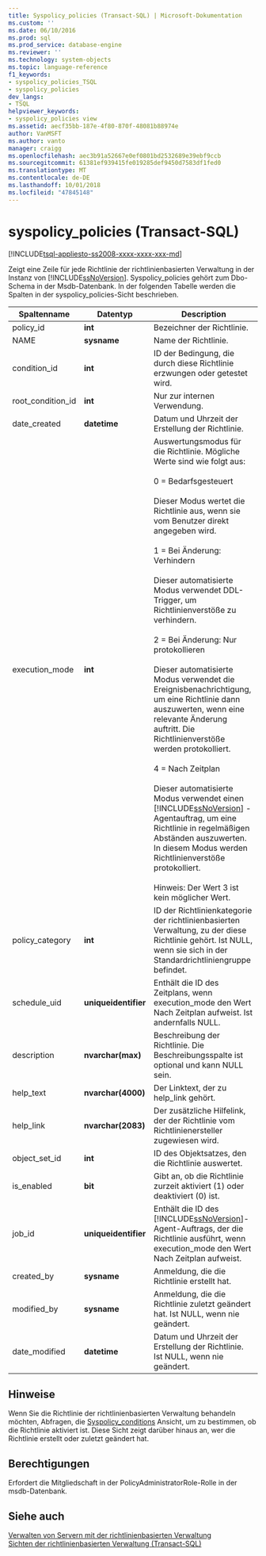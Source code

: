 ```yaml
---
title: Syspolicy_policies (Transact-SQL) | Microsoft-Dokumentation
ms.custom: ''
ms.date: 06/10/2016
ms.prod: sql
ms.prod_service: database-engine
ms.reviewer: ''
ms.technology: system-objects
ms.topic: language-reference
f1_keywords:
- syspolicy_policies_TSQL
- syspolicy_policies
dev_langs:
- TSQL
helpviewer_keywords:
- syspolicy_policies view
ms.assetid: aecf35bb-187e-4f80-870f-48081b88974e
author: VanMSFT
ms.author: vanto
manager: craigg
ms.openlocfilehash: aec3b91a52667e0ef0801bd2532689e39ebf9ccb
ms.sourcegitcommit: 61381ef939415fe019285def9450d7583df1fed0
ms.translationtype: MT
ms.contentlocale: de-DE
ms.lasthandoff: 10/01/2018
ms.locfileid: "47845148"
---
```

# <a name="syspolicypolicies-transact-sql"></a>syspolicy_policies (Transact-SQL)
[!INCLUDE[tsql-appliesto-ss2008-xxxx-xxxx-xxx-md](../../includes/tsql-appliesto-ss2008-xxxx-xxxx-xxx-md.md)]

  Zeigt eine Zeile für jede Richtlinie der richtlinienbasierten Verwaltung in der Instanz von [!INCLUDE[ssNoVersion](../../includes/ssnoversion-md.md)]. Syspolicy_policies gehört zum Dbo-Schema in der Msdb-Datenbank. In der folgenden Tabelle werden die Spalten in der syspolicy_policies-Sicht beschrieben.  
  
|Spaltenname|Datentyp|Description|  
|-----------------|---------------|-----------------|  
|policy_id|**int**|Bezeichner der Richtlinie.|  
|NAME|**sysname**|Name der Richtlinie.|  
|condition_id|**int**|ID der Bedingung, die durch diese Richtlinie erzwungen oder getestet wird.|  
|root_condition_id|**int**|Nur zur internen Verwendung.|  
|date_created|**datetime**|Datum und Uhrzeit der Erstellung der Richtlinie.|  
|execution_mode|**int**|Auswertungsmodus für die Richtlinie. Mögliche Werte sind wie folgt aus:<br /><br /> 0 = Bedarfsgesteuert<br /><br /> Dieser Modus wertet die Richtlinie aus, wenn sie vom Benutzer direkt angegeben wird.<br /><br /> 1 = Bei Änderung: Verhindern<br /><br /> Dieser automatisierte Modus verwendet DDL-Trigger, um Richtlinienverstöße zu verhindern.<br /><br /> 2 = Bei Änderung: Nur protokollieren<br /><br /> Dieser automatisierte Modus verwendet die Ereignisbenachrichtigung, um eine Richtlinie dann auszuwerten, wenn eine relevante Änderung auftritt. Die Richtlinienverstöße werden protokolliert.<br /><br /> 4 = Nach Zeitplan<br /><br /> Dieser automatisierte Modus verwendet einen [!INCLUDE[ssNoVersion](../../includes/ssnoversion-md.md)] -Agentauftrag, um eine Richtlinie in regelmäßigen Abständen auszuwerten. In diesem Modus werden Richtlinienverstöße protokolliert.<br /><br /> Hinweis: Der Wert 3 ist kein möglicher Wert.|  
|policy_category|**int**|ID der Richtlinienkategorie der richtlinienbasierten Verwaltung, zu der diese Richtlinie gehört. Ist NULL, wenn sie sich in der Standardrichtliniengruppe befindet.|  
|schedule_uid|**uniqueidentifier**|Enthält die ID des Zeitplans, wenn execution_mode den Wert Nach Zeitplan aufweist. Ist andernfalls NULL.|  
|description|**nvarchar(max)**|Beschreibung der Richtlinie. Die Beschreibungsspalte ist optional und kann NULL sein.|  
|help_text|**nvarchar(4000)**|Der Linktext, der zu help_link gehört.|  
|help_link|**nvarchar(2083)**|Der zusätzliche Hilfelink, der der Richtlinie vom Richtlinienersteller zugewiesen wird.|  
|object_set_id|**int**|ID des Objektsatzes, den die Richtlinie auswertet.|  
|is_enabled|**bit**|Gibt an, ob die Richtlinie zurzeit aktiviert (1) oder deaktiviert (0) ist.|  
|job_id|**uniqueidentifier**|Enthält die ID des [!INCLUDE[ssNoVersion](../../includes/ssnoversion-md.md)]-Agent-Auftrags, der die Richtlinie ausführt, wenn execution_mode den Wert Nach Zeitplan aufweist.|  
|created_by|**sysname**|Anmeldung, die die Richtlinie erstellt hat.|  
|modified_by|**sysname**|Anmeldung, die die Richtlinie zuletzt geändert hat. Ist NULL, wenn nie geändert.|  
|date_modified|**datetime**|Datum und Uhrzeit der Erstellung der Richtlinie. Ist NULL, wenn nie geändert.|  
  
## <a name="remarks"></a>Hinweise  
 Wenn Sie die Richtlinie der richtlinienbasierten Verwaltung behandeln möchten, Abfragen, die [Syspolicy_conditions](../../relational-databases/system-catalog-views/syspolicy-conditions-transact-sql.md) Ansicht, um zu bestimmen, ob die Richtlinie aktiviert ist. Diese Sicht zeigt darüber hinaus an, wer die Richtlinie erstellt oder zuletzt geändert hat.  
  
## <a name="permissions"></a>Berechtigungen  
 Erfordert die Mitgliedschaft in der PolicyAdministratorRole-Rolle in der msdb-Datenbank.  
  
## <a name="see-also"></a>Siehe auch  
 [Verwalten von Servern mit der richtlinienbasierten Verwaltung](../../relational-databases/policy-based-management/administer-servers-by-using-policy-based-management.md)   
 [Sichten der richtlinienbasierten Verwaltung &#40;Transact-SQL&#41;](../../relational-databases/system-catalog-views/policy-based-management-views-transact-sql.md)  
  
  
